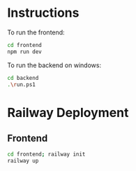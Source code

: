 # Instructions

To run the frontend:

```bash
cd frontend
npm run dev
```

To run the backend on windows:

```bash
cd backend
.\run.ps1
```

# Railway Deployment

## Frontend

```bash
cd frontend; railway init
railway up
```
